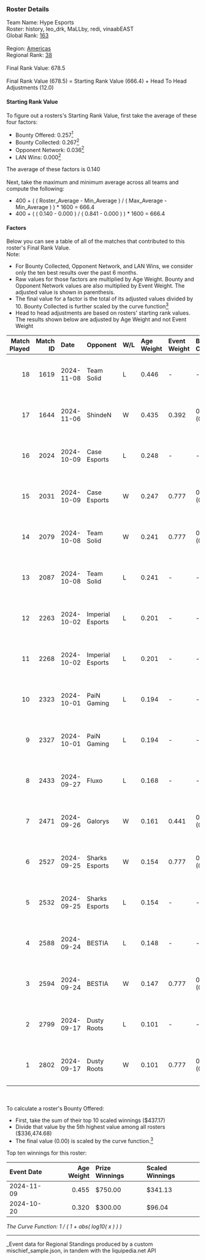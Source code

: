 ### Roster Details<br />
Team Name: Hype Esports<br />
Roster: history, leo_drk, MaLLby, redi, vinaabEAST<br />
Global Rank: [163](../../standings_global_2025_03_01.md)<br />
<br />
Region: [Americas]( ../../standings_americas_2025_03_01.md)<br />
Regional Rank: [38]( ../../standings_americas_2025_03_01.md)<br />
<br />
Final Rank Value:  678.5<br />
<br />
Final Rank Value (678.5) = Starting Rank Value (666.4) + Head To Head Adjustments (12.0)<br />

#### Starting Rank Value<br />
To figure out a rosters's Starting Rank Value, first take the average of these four factors:<br />
- Bounty Offered: 0.257[<sup>1</sup>](#table2)
- Bounty Collected: 0.267[<sup>2</sup>](#table1)
- Opponent Network: 0.036[<sup>2</sup>](#table1)
- LAN Wins: 0.000[<sup>2</sup>](#table1)

The average of these factors is 0.140<br />
<br />
Next, take the maximum and minimum average across all teams and compute the following:<br />
- 400 + ( ( Roster_Average - Min_Average ) / ( Max_Average - Min_Average ) ) * 1600 = 666.4
- 400 + ( ( 0.140 - 0.000 ) / ( 0.841 - 0.000 ) ) * 1600 = 666.4


#### Factors<br />
Below you can see a table of all of the matches that contributed to this roster's Final Rank Value.<br />
Note:<br />

- For Bounty Collected, Opponent Network, and LAN Wins, we consider only the ten best results over the past 6 months.
- Raw values for those factors are multiplied by Age Weight. Bounty and Opponent Network values are also multiplied by Event Weight. The adjusted value is shown in parenthesis.
- The final value for a factor is the total of its adjusted values divided by 10. Bounty Collected is further scaled by the curve function[<sup>3</sup>](#curveFunction)
- Head to head adjustments are based on rosters' starting rank values. The results shown below are adjusted by Age Weight and not Event Weight
<span id="table1"></span><br />


| Match Played | Match ID | Date       | Opponent         | W/L | Age Weight | Event Weight | Bounty Collected | Opponent Network | LAN Wins  | H2H Adj. | Roster                                       |
| -: | -: | :- | :- | :- | :- | :- | :- | :- | :- | -: | :- |
|           18 |     1619 | 2024-11-08 | Team Solid       | L   | 0.446      | -            | -                | -                | -         |    -4.27 | history, leo_drk, MaLLby, redi, vinaabEAST   |
|           17 |     1644 | 2024-11-06 | ShindeN          | W   | 0.435      | 0.392        | 0.005 (0.001)    | 0.377 (0.064)    | 0 (0.000) |     7.04 | history, leo_drk, MaLLby, redi, vinaabEAST   |
|           16 |     2024 | 2024-10-09 | Case Esports     | L   | 0.248      | -            | -                | -                | -         |    -4.09 | history, leo_drk, MaLLby, redi, vinaabEAST   |
|           15 |     2031 | 2024-10-09 | Case Esports     | W   | 0.247      | 0.777        | 0.001 (0.000)    | 0.055 (0.011)    | 0 (0.000) |     3.77 | history, leo_drk, MaLLby, redi, vinaabEAST   |
|           14 |     2079 | 2024-10-08 | Team Solid       | W   | 0.241      | 0.777        | 0.023 (0.004)    | 0.571 (0.107)    | 0 (0.000) |     5.49 | history, leo_drk, MaLLby, redi, vinaabEAST   |
|           13 |     2087 | 2024-10-08 | Team Solid       | L   | 0.241      | -            | -                | -                | -         |    -2.13 | history, leo_drk, MaLLby, redi, vinaabEAST   |
|           12 |     2263 | 2024-10-02 | Imperial Esports | L   | 0.201      | -            | -                | -                | -         |    -0.70 | history, leo_drk, MaLLby, redi, vinaabEAST   |
|           11 |     2268 | 2024-10-02 | Imperial Esports | L   | 0.201      | -            | -                | -                | -         |    -0.70 | history, leo_drk, MaLLby, redi, vinaabEAST   |
|           10 |     2323 | 2024-10-01 | PaiN Gaming      | L   | 0.194      | -            | -                | -                | -         |    -0.02 | history, leo_drk, MaLLby, redi, vinaabEAST   |
|            9 |     2327 | 2024-10-01 | PaiN Gaming      | L   | 0.194      | -            | -                | -                | -         |    -0.02 | history, leo_drk, MaLLby, redi, vinaabEAST   |
|            8 |     2433 | 2024-09-27 | Fluxo            | L   | 0.168      | -            | -                | -                | -         |    -0.87 | history, leo_drk, MaLLby, rainny, vinaabEAST |
|            7 |     2471 | 2024-09-26 | Galorys          | W   | 0.161      | 0.441        | 0.000 (0.000)    | 0.000 (0.000)    | 0 (0.000) |     1.32 | history, leo_drk, MaLLby, rainny, vinaabEAST |
|            6 |     2527 | 2024-09-25 | Sharks Esports   | W   | 0.154      | 0.777        | 0.054 (0.007)    | 0.661 (0.079)    | 0 (0.000) |     4.27 | history, leo_drk, MaLLby, redi, vinaabEAST   |
|            5 |     2532 | 2024-09-25 | Sharks Esports   | L   | 0.154      | -            | -                | -                | -         |    -0.60 | history, leo_drk, MaLLby, redi, vinaabEAST   |
|            4 |     2588 | 2024-09-24 | BESTIA           | L   | 0.148      | -            | -                | -                | -         |    -0.99 | history, leo_drk, MaLLby, redi, vinaabEAST   |
|            3 |     2594 | 2024-09-24 | BESTIA           | W   | 0.147      | 0.777        | 0.045 (0.005)    | 0.572 (0.066)    | 0 (0.000) |     3.68 | history, leo_drk, MaLLby, redi, vinaabEAST   |
|            2 |     2799 | 2024-09-17 | Dusty Roots      | L   | 0.101      | -            | -                | -                | -         |    -1.16 | history, leo_drk, MaLLby, redi, vinaabEAST   |
|            1 |     2802 | 2024-09-17 | Dusty Roots      | W   | 0.101      | 0.777        | 0.008 (0.001)    | 0.422 (0.033)    | 0 (0.000) |     2.03 | history, leo_drk, MaLLby, redi, vinaabEAST   |

<br />
<span id="table2"></span><br />
To calculate a roster's Bounty Offered:<br />

- First, take the sum of their top 10 scaled winnings ($437.17)
- Divide that value by the 5th highest value among all rosters ($336,474.68)
- The final value (0.00) is scaled by the curve function.[<sup>3</sup>](#curveFunction)

Top ten winnings for this roster:<br />

| Event Date | Age Weight | Prize Winnings | Scaled Winnings |
| :- | -: | :- | :- |
| 2024-11-09 |      0.455 | $750.00        | $341.13         |
| 2024-10-20 |      0.320 | $300.00        | $96.04          |


<span id="curveFunction"></span>_The Curve Function: 1 / ( 1 + abs( log10( x ) ) )_<br />

---
_Event data for Regional Standings produced by a custom mischief_sample.json, in tandem with the liquipedia.net API<br />
